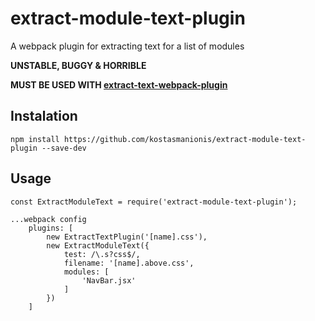 # extract-module-text-plugin
A webpack plugin for extracting text for a list of modules

**UNSTABLE, BUGGY & HORRIBLE**

**MUST BE USED WITH [extract-text-webpack-plugin](https://github.com/webpack/extract-text-webpack-plugin)**

## Instalation

`npm install https://github.com/kostasmanionis/extract-module-text-plugin --save-dev`

## Usage

```
const ExtractModuleText = require('extract-module-text-plugin');

...webpack config
    plugins: [
        new ExtractTextPlugin('[name].css'),
        new ExtractModuleText({
            test: /\.s?css$/,
            filename: '[name].above.css',
            modules: [
                'NavBar.jsx'
            ]
        })
    ]
```